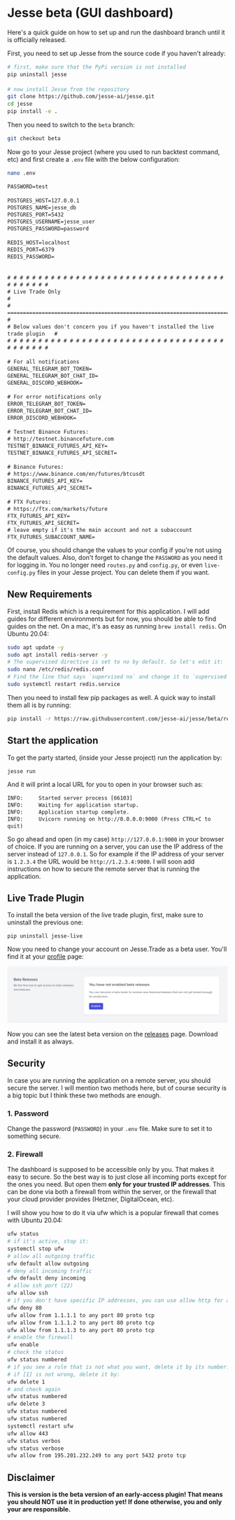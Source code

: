 # Jesse beta (GUI dashboard)

Here's a quick guide on how to set up and run the dashboard branch until it is officially released.

First, you need to set up Jesse from the source code if you haven't already:
```sh
# first, make sure that the PyPi version is not installed
pip uninstall jesse

# now install Jesse from the repository
git clone https://github.com/jesse-ai/jesse.git
cd jesse
pip install -e .
```

Then you need to switch to the `beta` branch:
```sh
git checkout beta
```

Now go to your Jesse project (where you used to run backtest command, etc) and first create a `.env` file with the below configuration:

```sh
nano .env
```

```
PASSWORD=test

POSTGRES_HOST=127.0.0.1
POSTGRES_NAME=jesse_db
POSTGRES_PORT=5432
POSTGRES_USERNAME=jesse_user
POSTGRES_PASSWORD=password

REDIS_HOST=localhost
REDIS_PORT=6379
REDIS_PASSWORD=


# # # # # # # # # # # # # # # # # # # # # # # # # # # # # # # # # # # # # # # # # # 
# Live Trade Only                                                                 # 
# =============================================================================== #
# Below values don't concern you if you haven't installed the live trade plugin   #
# # # # # # # # # # # # # # # # # # # # # # # # # # # # # # # # # # # # # # # # # # 

# For all notifications
GENERAL_TELEGRAM_BOT_TOKEN=
GENERAL_TELEGRAM_BOT_CHAT_ID=
GENERAL_DISCORD_WEBHOOK=

# For error notifications only
ERROR_TELEGRAM_BOT_TOKEN=
ERROR_TELEGRAM_BOT_CHAT_ID=
ERROR_DISCORD_WEBHOOK=

# Testnet Binance Futures: 
# http://testnet.binancefuture.com
TESTNET_BINANCE_FUTURES_API_KEY=
TESTNET_BINANCE_FUTURES_API_SECRET=

# Binance Futures: 
# https://www.binance.com/en/futures/btcusdt
BINANCE_FUTURES_API_KEY=
BINANCE_FUTURES_API_SECRET=

# FTX Futures: 
# https://ftx.com/markets/future
FTX_FUTURES_API_KEY=
FTX_FUTURES_API_SECRET=
# leave empty if it's the main account and not a subaccount
FTX_FUTURES_SUBACCOUNT_NAME=
```

Of course, you should change the values to your config if you're not using the default values. Also, don't forget to change the `PASSWORD` as you need it for logging in. You no longer need `routes.py` and `config.py`, or even `live-config.py` files in your Jesse project. You can delete them if you want.

## New Requirements
First, install Redis which is a requirement for this application. I will add guides for different environments but for now, you should be able to find guides on the net. On a mac, it's as easy as running `brew install redis`. On Ubuntu 20.04:

```sh
sudo apt update -y
sudo apt install redis-server -y
# The supervised directive is set to no by default. So let's edit it:
sudo nano /etc/redis/redis.conf
# Find the line that says `supervised no` and change it to `supervised systemd`
sudo systemctl restart redis.service
```

Then you need to install few pip packages as well. A quick way to install them all is by running:
```sh
pip install -r https://raw.githubusercontent.com/jesse-ai/jesse/beta/requirements.txt
```

## Start the application

To get the party started, (inside your Jesse project) run the application by:
```
jesse run
```

And it will print a local URL for you to open in your browser such as:
```
INFO:     Started server process [66103]
INFO:     Waiting for application startup.
INFO:     Application startup complete.
INFO:     Uvicorn running on http://0.0.0.0:9000 (Press CTRL+C to quit)
```

So go ahead and open (in my case) `http://127.0.0.1:9000` in your browser of choice. If you are running on a server, you can use the IP address of the server instead of 
`127.0.0.1`. So for example if the IP address of your server is `1.2.3.4` the URL would be `http://1.2.3.4:9000`. I will soon add instructions on how to secure the remote server that is running the application.

## Live Trade Plugin
To install the beta version of the live trade plugin, first, make sure to uninstall the previous one:
```
pip uninstall jesse-live
```

Now you need to change your account on Jesse.Trade as a beta user. You'll find it at your [profile](https://jesse.trade/user/profile) page:

![user profile beta](https://raw.githubusercontent.com/jesse-ai/storage/master/singles/user-profile-beta.jpg)

Now you can see the latest beta version on the [releases](http://jesse.trade/releases) page. Download and install it as always. 

## Security
In case you are running the application on a remote server, you should secure the server. I will mention two methods here, but of course security is a big topic but I think these two methods are enough.

### 1. Password
Change the password (`PASSWORD`) in your `.env` file. Make sure to set it to something secure. 

### 2. Firewall
The dashboard is supposed to be accessible only by you. That makes it easy to secure. So the best way is to just close all incoming ports except
for the ones you need. But open them **only for your trusted IP addresses**. This can be done via both a firewall from within 
the server, or the firewall that your cloud provider provides (Hetzner, DigitalOcean, etc).

I will show you how to do it via ufw which is a popular firewall that comes with Ubuntu 20.04:

```sh
ufw status
# if it's active, stop it:
systemctl stop ufw
# allow all outgoing traffic
ufw default allow outgoing
# deny all incoming traffic
ufw default deny incoming
# allow ssh port (22)
ufw allow ssh
# if you don't have specific IP addresses, you can use allow http for all:
ufw deny 80
ufw allow from 1.1.1.1 to any port 80 proto tcp
ufw allow from 1.1.1.2 to any port 80 proto tcp
ufw allow from 1.1.1.3 to any port 80 proto tcp
# enable the firewall
ufw enable
# check the status
ufw status numbered
# if you see a rule that is not what you want, delete it by its number. For example 
# if [1] is not wrong, delete it by:
ufw delete 1
# and check again
ufw status numbered
ufw delete 3
ufw status numbered
ufw status numbered
systemctl restart ufw
ufw allow 443
ufw status verbos
ufw status verbose
ufw allow from 195.201.232.249 to any port 5432 proto tcp
```

## Disclaimer
**This is version is the beta version of an early-access plugin! That means you should NOT use it in production yet! If done otherwise, you and only your are responsible.**
